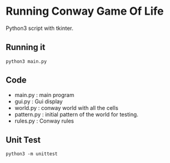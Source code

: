 # Running Conway Game Of Life
Python3 script with tkinter.

## Running it
```
python3 main.py
```

## Code
- main.py : main program
- gui.py : Gui display
- world.py : conway world with all the cells
- pattern.py : initial pattern of the world for testing.
- rules.py : Conway rules

## Unit Test
```
python3 -m unittest
```
